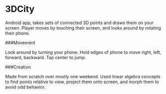 # 3DCity
Android app, takes sets of connected 3D points and draws them on your screen. Player moves by touching their screen, and looks around by rotating their phone.

###Movement

Look around by turning your phone. Hold edges of phone to move right, left, forward, backward. Tap center to jump.

###Creation

Made from scratch over mostly one weekend. Used linear algebra concepts to find points relative to view, project them onto screen, and morph them to avoid odd behavior.
